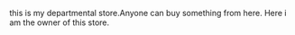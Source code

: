 this is my departmental store.Anyone can buy something from here.
Here i am the owner of this store.